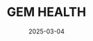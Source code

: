 ---  
layout: startup_page  
title: "GEM HEALTH"  
id: "gem.health"  
permalink: "/gemhealthgem.health03042025/"  
website: "https://www.gem.health"  
funding_round: "Series A"  
funding_amount: "$7M"  
investors: "HealthTrend Capital, LFE Capital, Base10 Partners, Mairs & Power Venture Capital"  
about: "GEM HEALTH is a virtual specialty clinic focused on providing accessible sleep care services. Their initial offering, GEM SLEEP, offers a comprehensive solution from diagnosis to treatment for obstructive sleep apnea, aiming to reduce wait times and improve patient outcomes."  
markets: "Health Care"  
hq: "White Bear Lake, Minnesota, United States"  
founded_year: "2020"  
linkedin: "https://www.linkedin.com/company/gem-speciality-health"  
twitter: "https://twitter.com/GemSleep"  
instagram: ""  
facebook: ""  
crunchbase: "https://www.crunchbase.com/organization/gem-health"  
pitchbook: "https://pitchbook.com/profiles/company/494169-67"  

date_display: "04-Mar-2025"  
date: "2025-03-04"

# SEO Optimization  
meta_title: "GEM HEALTH - Series A Funding ($7M)"  
meta_description: "GEM HEALTH, GEM HEALTH is a virtual specialty clinic focused on providing accessible sleep care services. Their initial offering, GEM SLEEP, offers a comprehensiv..."  
meta_keywords: "GEM HEALTH, Health Care, Series A funding"  
canonical_url: "https://startup.projectstartups.com/gemhealthgem.health03042025/"  
---